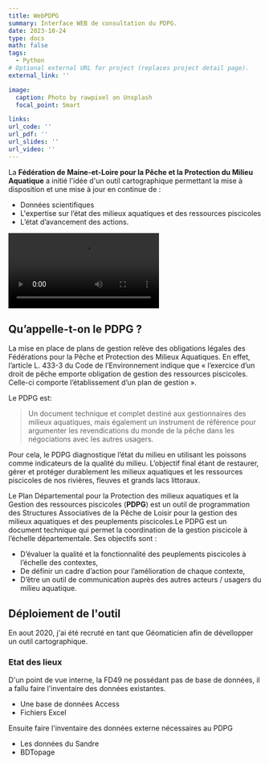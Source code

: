 ```yaml
---
title: WebPDPG
summary: Interface WEB de consultation du PDPG.
date: 2023-10-24
type: docs
math: false
tags:
  - Python
# Optional external URL for project (replaces project detail page).
external_link: ''

image:
  caption: Photo by rawpixel on Unsplash
  focal_point: Smart

links:
url_code: ''
url_pdf: ''
url_slides: ''
url_video: ''
---
```


La **Fédération de Maine-et-Loire pour la Pêche et la Protection du Milieu Aquatique** a initié l'idée d'un outil cartographique permettant la mise à disposition et une mise à jour en continue de :

  -  Données scientifiques
  -  L'expertise sur l’état des milieux aquatiques et des ressources piscicoles
  -  L’état d’avancement des actions.

<video src="demo.mp4" controls></video>

## Qu’appelle-t-on le PDPG ?

La mise en place de plans de gestion relève des obligations légales des Fédérations pour la Pêche et Protection des Milieux Aquatiques. En effet, l’article L. 433-3 du Code de l’Environnement indique que « l’exercice d’un droit de pêche emporte obligation de gestion des ressources piscicoles. Celle-ci comporte l’établissement d’un plan de gestion ».

Le PDPG est:
> Un document technique et complet destiné aux gestionnaires des milieux aquatiques, mais également un instrument de référence pour argumenter les revendications du monde de la pêche dans les négociations avec les autres usagers.

Pour cela, le PDPG diagnostique l’état du milieu en utilisant les poissons comme indicateurs de la qualité du milieu. L’objectif final étant de restaurer, gérer et protéger durablement les milieux aquatiques et les ressources piscicoles de nos rivières, fleuves et grands lacs littoraux.

Le Plan Départemental pour la Protection des milieux aquatiques et la Gestion des ressources piscicoles (**PDPG**) est un outil de programmation des Structures Associatives de la Pêche de Loisir pour la gestion des milieux aquatiques et des peuplements piscicoles.Le PDPG est un document technique qui permet la coordination de la gestion piscicole à l’échelle départementale. Ses objectifs sont :

  - D’évaluer la qualité et la fonctionnalité des peuplements piscicoles à l’échelle des contextes,
  - De définir un cadre d’action pour l’amélioration de chaque contexte,
  - D’être un outil de communication auprès des autres acteurs / usagers du milieu aquatique.
  
## Déploiement de l'outil

En aout 2020, j'ai été recruté en tant que Géomaticien afin de dévellopper un outil cartographique.

### Etat des lieux
D'un point de vue interne, la FD49 ne possédant pas de base de données, il a fallu faire l'inventaire des données existantes.
  - Une base de données Access
  - Fichiers Excel

Ensuite faire l'inventaire des données externe nécessaires au PDPG
  - Les données du Sandre
  - BDTopage
